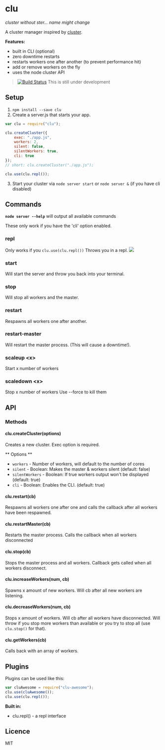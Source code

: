 clu
========
*cluster without ster... name might change*

A cluster manager inspired by [cluster](https://github.com/LearnBoost/cluster).


**Features:**

* built in CLI (optional)
* zero downtime restarts
* restarts workers one after another (to prevent performance hit)
* add or remove workers on the fly
* uses the node cluster API

> [![Build Status](https://travis-ci.org/fiws/clu.png?branch=master)](https://travis-ci.org/fiws/clu) This is still under development


## Setup
1. `npm install --save clu`
2. Create a server.js that starts your app.

``` JavaScript
var clu = require("clu");

clu.createCluster({
	exec: "./app.js",
	workers: 2,
	silent: false,
	silentWorkers: true,
	cli: true
});
// short: clu.createCluster("./app.js");

clu.use(clu.repl());
```
3. Start your cluster via `node server start` or `node server &` (if you have cli disabled)


## Commands

**`node server --help`** will output all available commands

These only work if you have the 'cli' option enabled.

### repl
Only works if you `clu.use(clu.repl())`
Throws you in a repl.
![](https://i.imgur.com/E5l57ct.png)

### start
Will start the server and throw you back into your terminal.

### stop
Will stop all workers and the master.

### restart
Respawns all workers one after another.

### restart-master
Will restart the master process. (This will cause a downtime!).

### scaleup <x\>
Start x number of workers

### scaledown <x\>
Stop x number of workers
Use --force to kill them


## API

### Methods

#### clu.createCluster(options)
Creates a new cluster. Exec option is required.

** Options **

* `workers` - Number of workers, will default to the number of cores
* `silent` - Boolean: Makes the master & workers silent (default: false)
* `silentWorkers` - Boolean: If true workers output won't be displayed (default: true)
* `cli` - Boolean: Enables the CLI. (default: true)


#### clu.restart(cb)
Respawns all workers one after one and calls the callback after all workers have been respawned.


#### clu.restartMaster(cb)
Restarts the master process. Calls the callback when all workers disconnected


#### clu.stop(cb)
Stops the master process and all workers. Callback gets called when all workers disconnect.


#### clu.increaseWorkers(num, cb)
Spawns x amount of new workers. Will cb after all new workers are listening.


#### clu.decreaseWorkers(num, cb)
Stops x amount of workers. Will cb after all workers have disconnected. Will throw if you stop more workers than available or you try to stop all (use `clu.stop()` for that).

#### clu.getWorkers(cb)
Calls back with an array of workers.






## Plugins
Plugins can be used like this:
``` JavaScript
var cluAwesome = require("clu-awesome");
clu.use(cluAwesome());
clu.use(clu.repl());
```

**Built in:**

* clu.repl() - a repl interface 


## Licence
MIT